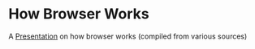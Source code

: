 How Browser Works
===============

A [Presentation](http://arvindr21.github.io/howBrowserWorks) on how browser works (compiled from various sources)
